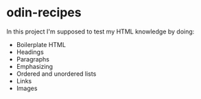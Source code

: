 # odin-recipes
In this project I'm supposed to test my HTML knowledge by doing:
- Boilerplate HTML
- Headings
- Paragraphs
- Emphasizing
- Ordered and unordered lists
- Links
- Images
